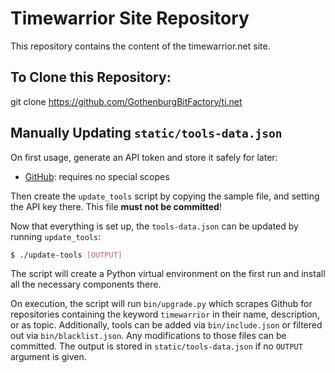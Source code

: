 # Timewarrior Site Repository

This repository contains the content of the timewarrior.net site.


## To Clone this Repository:

   git clone https://github.com/GothenburgBitFactory/ti.net


## Manually Updating `static/tools-data.json`

On first usage, generate an API token and store it safely for later:

* [GitHub](https://github.com/settings/tokens): requires no special scopes

Then create the `update_tools` script by copying the sample file, and setting the API key there.
This file **must not be committed**!

Now that everything is set up, the `tools-data.json` can be updated by running `update_tools`:

```bash
$ ./update-tools [OUTPUT]
```

The script will create a Python virtual environment on the first run and install all the necessary components there.

On execution, the script will run `bin/upgrade.py` which scrapes Github for repositories containing the keyword `timewarrior` in their name, description, or as topic.
Additionally, tools can be added via `bin/include.json` or filtered out via `bin/blacklist.json`.
Any modifications to those files can be committed.
The output is stored in `static/tools-data.json` if no `OUTPUT` argument is given.
